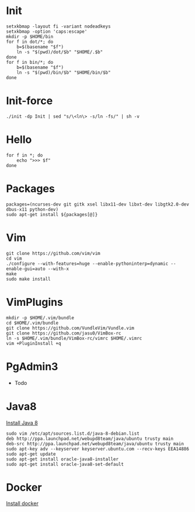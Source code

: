 # Init
    setxkbmap -layout fi -variant nodeadkeys
    setxkbmap -option 'caps:escape'
    mkdir -p $HOME/bin
    for f in dot/*; do
        b=$(basename "$f")
        ln -s "$(pwd)/dot/$b" "$HOME/.$b"
    done
    for f in bin/*; do
        b=$(basename "$f")
        ln -s "$(pwd)/bin/$b" "$HOME/bin/$b"
    done

# Init-force
    ./init -dp Init | sed "s/\<ln\> -s/ln -fs/" | sh -v

# Hello
    for f in *; do
        echo ">>> $f"
    done

# Packages
    packages=(ncurses-dev git gitk xsel libx11-dev libxt-dev libgtk2.0-dev dbus-x11 python-dev)
    sudo apt-get install ${packages[@]}

# Vim
    git clone https://github.com/vim/vim
    cd vim
    ./configure --with-features=huge --enable-pythoninterp=dynamic --enable-gui=auto --with-x
    make
    sudo make install

# VimPlugins
    mkdir -p $HOME/.vim/bundle
    cd $HOME/.vim/bundle
    git clone https://github.com/VundleVim/Vundle.vim
    git clone https://github.com/jasu0/VimBox-rc
    ln -s $HOME/.vim/bundle/VimBox-rc/vimrc $HOME/.vimrc
    vim +PluginInstall +q

# PgAdmin3
- Todo

# Java8

[Install Java 8](http://www.webupd8.org/2014/03/how-to-install-oracle-java-8-in-debian.html)

    sudo vim /etc/apt/sources.list.d/java-8-debian.list
    deb http://ppa.launchpad.net/webupd8team/java/ubuntu trusty main
    deb-src http://ppa.launchpad.net/webupd8team/java/ubuntu trusty main
    sudo apt-key adv --keyserver keyserver.ubuntu.com --recv-keys EEA14886
    sudo apt-get update
    sudo apt-get install oracle-java8-installer
    sudo apt-get install oracle-java8-set-default

# Docker

[Install docker](https://docs.docker.com/engine/installation/linux/debian/)
